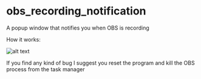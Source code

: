 # obs_recording_notification
A popup window that notifies you when OBS is recording

How it works:



![alt text](https://raw.githubusercontent.com/tobsailbot/obs_recording_notification/main/Instructions/python%20select.PNG)


If you find any kind of bug I suggest you reset the program and kill the OBS process from the task manager
